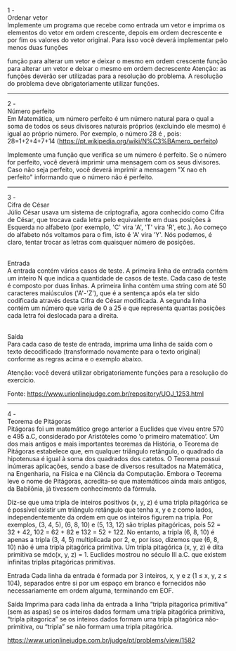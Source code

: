 1 - <br>Ordenar vetor<br>
Implemente um programa que recebe como entrada um vetor e imprima os elementos do vetor em ordem crescente, depois em ordem decrescente e por fim os valores do vetor original. Para isso você deverá implementar pelo menos duas funções

função para alterar um vetor e deixar o mesmo em ordem crescente
função para alterar um vetor e deixar o mesmo em ordem decrescente
Atenção: as funções deverão ser utilizadas para a resolução do problema. A resolução do problema deve obrigatoriamente utilizar funções.
***
2 - <br>Número perfeito<br>
Em Matemática, um número perfeito é um número natural para o qual a soma de todos os seus divisores naturais próprios (excluindo ele mesmo) é igual ao próprio número. Por exemplo, o número 28 é , pois: 28=1+2+4+7+14 (https://pt.wikipedia.org/wiki/N%C3%BAmero_perfeito)

Implemente uma função que verifica se um número é perfeito. Se o número for perfeito, você deverá imprimir uma mensagem com os seus divisores. Caso não seja perfeito, você deverá imprimir a mensagem "X nao eh perfeito" informando que o número não é perfeito.
***
3 - <br>Cifra de César<br>
Júlio César usava um sistema de criptografia, agora conhecido como Cifra de César, que trocava cada letra pelo equivalente em duas posições à Esquerda no alfabeto (por exemplo, 'C' vira 'A', 'T' vira 'R', etc.). Ao começo do alfabeto nós voltamos para o fim, isto é 'A' vira 'Y'. Nós podemos, é claro, tentar trocar as letras com quaisquer número de posições.

<br>Entrada<br>
A entrada contém vários casos de teste. A primeira linha de entrada contém um inteiro N que indica a quantidade de casos de teste. Cada caso de teste é composto por duas linhas. A primeira linha contém uma string com até 50 caracteres maiúsculos ('A'-'Z'), que é a sentença após ela ter sido codificada através desta Cifra de César modificada. A segunda linha contém um número que varia de 0 a 25 e que representa quantas posições cada letra foi deslocada para a direita.

<br>Saída<br>
Para cada caso de teste de entrada, imprima uma linha de saída com o texto decodificado (transformado novamente para o texto original) conforme as regras acima e o exemplo abaixo.



Atenção: você deverá utilizar obrigatoriamente funções para a resolução do exercício.

Fonte: https://www.urionlinejudge.com.br/repository/UOJ_1253.html 
***
4 - <br>Teorema de Pitágoras <br>
​Pitágoras foi um matemático grego anterior a Euclides que viveu entre 570 e 495 a.C, considerado por Aristóteles como ‘o primeiro matemático’. Um dos mais antigos e mais importantes teoremas da História, o Teorema de Pitágoras estabelece que, em qualquer triângulo retângulo, o quadrado da hipotenusa é igual à soma dos quadrados dos catetos. O Teorema possui inúmeras aplicações, sendo a base de diversos resultados na Matemática, na Engenharia, na Física e na Ciência da Computação. Embora o Teorema leve o nome de Pitágoras, acredita-se que matemáticos ainda mais antigos, da Babilônia, já tivessem conhecimento da fórmula.

Diz-se que uma tripla de inteiros positivos (x, y, z) é uma tripla pitagórica se é possível existir um triângulo retângulo que tenha x, y e z como lados, independentemente da ordem em que os inteiros figurem na tripla. Por exemplos, (3, 4, 5), (6, 8, 10) e (5, 13, 12) são triplas pitagóricas, pois 52 = 32 + 42, 102 = 62 + 82 e 132 = 52 + 122. No entanto, a tripla (6, 8, 10) é apenas a tripla (3, 4, 5) multiplicada por 2, e, por isso, dizemos que (6, 8, 10) não é uma tripla pitagórica primitiva. Um tripla pitagórica (x, y, z) é dita primitiva se mdc(x, y, z) = 1. Euclides mostrou no século III a.C. que existem infinitas triplas pitagóricas primitivas.

Entrada
Cada linha da entrada é formada por 3 inteiros, x, y e z (1 ≤ x, y, z ≤ 104), separados entre si por um espaço em branco e fornecidos não necessariamente em ordem alguma, terminando em EOF.

Saída
Imprima para cada linha da entrada a linha “tripla pitagorica primitiva” (sem as aspas) se os inteiros dados formam uma tripla pitagórica primitiva, “tripla pitagorica” se os inteiros dados formam uma tripla pitagórica não-primitiva, ou “tripla” se não formam uma tripla pitagórica.



https://www.urionlinejudge.com.br/judge/pt/problems/view/1582 
